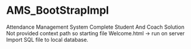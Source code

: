 # AMS_BootStrapImpl
Attendance Management System
Complete Student And Coach Solution \
Not provided context path so starting file Welcome.html -> run on server\
Import SQL file to local database.
